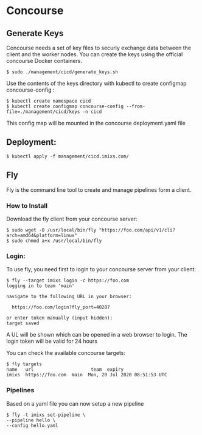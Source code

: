 # Concourse

## Generate Keys

Concourse needs a set of key files to securly exchange data between the client and the worker nodes.
You can create the keys using the official concourse Docker containers. 

	
	$ sudo ./management/cicd/generate_keys.sh
	

Use the contents of the keys directory with kubectl to create configmap concourse-config :


	$ kubectl create namespace cicd
	$ kubectl create configmap concourse-config --from-file=./management/cicd/keys -n cicd
	
This config map will be mounted in the concourse deployment.yaml file


## Deployment: 

	$ kubectl apply -f management/cicd.imixs.com/
	
	
## Fly

Fly is the command line tool to create and manage pipelines form a client.

### How to Install

Download the fly client from your concourse server:

	$ sudo wget -O /usr/local/bin/fly "https://foo.com/api/v1/cli?arch=amd64&platform=linux"
	$ sudo chmod a+x /usr/local/bin/fly
	
	
### Login:

To use fly, you need first to login to your concourse server from your client:

	$ fly --target imixs login -c https://foo.com	
	logging in to team 'main'
	
	navigate to the following URL in your browser:
	
	  https://foo.com/login?fly_port=40287
	
	or enter token manually (input hidden): 
	target saved
	

A UL will be shown which can be opened in a web browser to login. The login token will be valid for 24 hours

You can check the available concourse targets:

	$ fly targets
	name   url                     team  expiry                       
	imixs  https://foo.com  main  Mon, 20 Jul 2020 08:51:53 UTC
	
	
### Pipelines

Based on a yaml file you can now setup a new pipeline


	$ fly -t imixs set-pipeline \
    --pipeline hello \
    --config hello.yaml
	